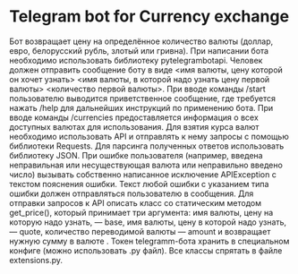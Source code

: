 # Telegram bot for Currency exchange

Бот возвращает цену на определённое количество валюты (доллар, евро, белорусский рубль, злотый или гривна). При написании бота необходимо использовать библиотеку pytelegrambotapi.
Человек должен отправить сообщение боту в виде <имя валюты, цену которой он хочет узнать> <имя валюты, в которой надо узнать цену первой валюты> <количество первой валюты>. При вводе команды /start пользователю выводится приветственное сообщение, где требуется нажать /help для дальнейших инструкций по применению бота.
При вводе команды /currencies предоставляется информация о всех доступных валютах для использования.
Для взятия курса валют необходимо использовать API и отправлять к нему запросы с помощью библиотеки Requests. Для парсинга полученных ответов использовать библиотеку JSON. При ошибке пользователя (например, введена неправильная или несуществующая валюта или неправильно введено число) вызывать собственно написанное исключение APIException с текстом пояснения ошибки. Текст любой ошибки с указанием типа ошибки должен отправляться пользователю в сообщения. Для отправки запросов к API описать класс со статическим методом get_price(), который принимает три аргумента: имя валюты, цену на которую надо узнать, — base, имя валюты, цену в которой надо узнать, — quote, количество переводимой валюты — amount и возвращает нужную сумму в валюте . Токен telegramm-бота хранить в специальном конфиге (можно использовать .py файл). Все классы спрятать в файле extensions.py.
